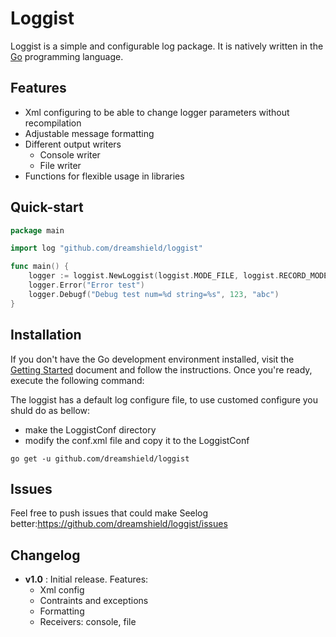 Loggist
=======

Loggist is a simple and configurable log package.
It is natively written in the [Go](http://golang.org/) programming language. 

Features
------------------

* Xml configuring to be able to change logger parameters without recompilation
* Adjustable message formatting
* Different output writers
  * Console writer
  * File writer 
* Functions for flexible usage in libraries

Quick-start
-----------

```go
package main

import log "github.com/dreamshield/loggist"

func main() {
	logger := loggist.NewLoggist(loggist.MODE_FILE, loggist.RECORD_MODE_YMDH)
	logger.Error("Error test")
	logger.Debugf("Debug test num=%d string=%s", 123, "abc")
}
```

Installation
------------

If you don't have the Go development environment installed, visit the 
[Getting Started](http://golang.org/doc/install.html) document and follow the instructions. Once you're ready, execute the following command:

The loggist has a default log configure file, to use customed configure you shuld do as bellow:

- make the LoggistConf directory
- modify the conf.xml file and copy it to the LoggistConf

```
go get -u github.com/dreamshield/loggist
```

Issues
---------------

Feel free to push issues that could make Seelog better:https://github.com/dreamshield/loggist/issues 

Changelog
---------------
* **v1.0** : Initial release. Features:
    * Xml config
    * Contraints and exceptions
    * Formatting
    * Receivers: console, file
